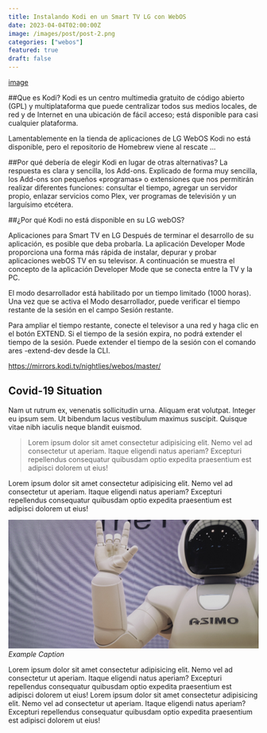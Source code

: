 ```yaml
---
title: Instalando Kodi en un Smart TV LG con WebOS
date: 2023-04-04T02:00:00Z
image: /images/post/post-2.png
categories: ["webos"]
featured: true
draft: false
---
```


[image](/images/post/)

##Que es Kodi?
Kodi es un centro multimedia gratuito de código abierto (GPL) y multiplataforma que puede centralizar todos sus medios locales, de red y de Internet en una ubicación de fácil acceso; está disponible para casi cualquier plataforma.

Lamentablemente en la tienda de aplicaciones de LG WebOS Kodi no está disponible, pero el repositorio de Homebrew viene al rescate ...

##Por qué debería de elegir Kodi en lugar de otras alternativas?
La respuesta es clara y sencilla, los Add-ons. Explicado de forma muy sencilla, los Add-ons son pequeños «programas» o extensiones que nos permitirán realizar diferentes funciones: consultar el tiempo, agregar un servidor propio, enlazar servicios como Plex, ver programas de televisión y un larguísimo etcétera.

##¿Por qué Kodi no está disponible en su LG webOS?


Aplicaciones para Smart TV en LG
Después de terminar el desarrollo de su aplicación, es posible que deba probarla. La aplicación Developer Mode proporciona una forma más rápida de instalar, depurar y probar aplicaciones webOS TV en su televisor. A continuación se muestra el concepto de la aplicación Developer Mode que se conecta entre la TV y la PC.


El modo desarrollador está habilitado por un tiempo limitado (1000 horas). Una vez que se activa el Modo desarrollador, puede verificar el tiempo restante de la sesión en el campo Sesión restante.

Para ampliar el tiempo restante, conecte el televisor a una red y haga clic en el botón EXTEND. Si el tiempo de la sesión expira, no podrá extender el tiempo de la sesión. Puede extender el tiempo de la sesión con el comando ares -extend-dev desde la CLI.

https://mirrors.kodi.tv/nightlies/webos/master/

## Covid-19 Situation

Nam ut rutrum ex, venenatis sollicitudin urna. Aliquam erat volutpat. Integer eu ipsum sem. Ut bibendum lacus vestibulum maximus suscipit. Quisque vitae nibh iaculis neque blandit euismod.

> Lorem ipsum dolor sit amet consectetur adipisicing elit. Nemo vel ad consectetur ut aperiam. Itaque eligendi natus aperiam? Excepturi repellendus consequatur quibusdam optio expedita praesentium est adipisci dolorem ut eius!

Lorem ipsum dolor sit amet consectetur adipisicing elit. Nemo vel ad consectetur ut aperiam. Itaque eligendi natus aperiam? Excepturi repellendus consequatur quibusdam optio expedita praesentium est adipisci dolorem ut eius!

![alter-text](/images/post/post-1.png)
*Example Caption*

Lorem ipsum dolor sit amet consectetur adipisicing elit. Nemo vel ad consectetur ut aperiam. Itaque eligendi natus aperiam? Excepturi repellendus consequatur quibusdam optio expedita praesentium est adipisci dolorem ut eius! Lorem ipsum dolor sit amet consectetur adipisicing elit. Nemo vel ad consectetur ut aperiam. Itaque eligendi natus aperiam? Excepturi repellendus consequatur quibusdam optio expedita praesentium est adipisci dolorem ut eius!
